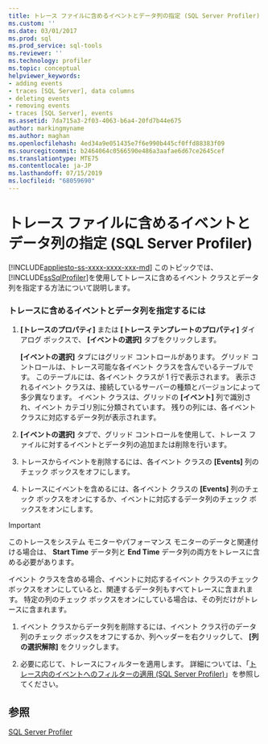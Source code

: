 ```yaml
---
title: トレース ファイルに含めるイベントとデータ列の指定 (SQL Server Profiler) | Microsoft Docs
ms.custom: ''
ms.date: 03/01/2017
ms.prod: sql
ms.prod_service: sql-tools
ms.reviewer: ''
ms.technology: profiler
ms.topic: conceptual
helpviewer_keywords:
- adding events
- traces [SQL Server], data columns
- deleting events
- removing events
- traces [SQL Server], events
ms.assetid: 7da715a3-2f03-4063-b6a4-20fd7b44e675
author: markingmyname
ms.author: maghan
ms.openlocfilehash: 4ed34a9e051435e7f6e990b445cf0ffd88383f09
ms.sourcegitcommit: b2464064c0566590e486a3aafae6d67ce2645cef
ms.translationtype: MTE75
ms.contentlocale: ja-JP
ms.lasthandoff: 07/15/2019
ms.locfileid: "68059690"
---
```

# <a name="specify-events-and-data-columns-for-a-trace-file-sql-server-profiler"></a>トレース ファイルに含めるイベントとデータ列の指定 (SQL Server Profiler)
[!INCLUDE[appliesto-ss-xxxx-xxxx-xxx-md](../../includes/appliesto-ss-xxxx-xxxx-xxx-md.md)]
  このトピックでは、 [!INCLUDE[ssSqlProfiler](../../includes/sssqlprofiler-md.md)]を使用してトレースに含めるイベント クラスとデータ列を指定する方法について説明します。  
  
### <a name="to-specify-events-and-data-columns-for-a-trace"></a>トレースに含めるイベントとデータ列を指定するには  
  
1.  **[トレースのプロパティ]** または **[トレース テンプレートのプロパティ]** ダイアログ ボックスで、 **[イベントの選択]** タブをクリックします。  
  
     **[イベントの選択]** タブにはグリッド コントロールがあります。 グリッド コントロールは、トレース可能な各イベント クラスを含んでいるテーブルです。 このテーブルには、各イベント クラスが 1 行で表示されます。 表示されるイベント クラスは、接続しているサーバーの種類とバージョンによって多少異なります。 イベント クラスは、グリッドの **[イベント]** 列で識別され、イベント カテゴリ別に分類されています。 残りの列には、各イベント クラスに対応するデータ列が表示されます。  
  
2.  **[イベントの選択]** タブで、グリッド コントロールを使用して、トレース ファイルに対するイベントとデータ列の追加または削除を行います。  
  
3.  トレースからイベントを削除するには、各イベント クラスの **[Events]** 列のチェック ボックスをオフにします。  
  
4.  トレースにイベントを含めるには、各イベント クラスの **[Events]** 列のチェック ボックスをオンにするか、イベントに対応するデータ列のチェック ボックスをオンにします。  
  
> [!IMPORTANT]  
>  このトレースをシステム モニターやパフォーマンス モニターのデータと関連付ける場合は、 **Start Time** データ列と **End Time** データ列の両方をトレースに含める必要があります。  
  
 イベント クラスを含める場合、イベントに対応するイベント クラスのチェック ボックスをオンにしていると、関連するデータ列もすべてトレースに含まれます。 特定の列のチェック ボックスをオンにしている場合は、その列だけがトレースに含まれます。  
  
1.  イベント クラスからデータ列を削除するには、イベント クラス行のデータ列のチェック ボックスをオフにするか、列ヘッダーを右クリックして、 **[列の選択解除]** をクリックします。  
  
2.  必要に応じて、トレースにフィルターを適用します。 詳細については、「[トレース内のイベントへのフィルターの適用 &#40;SQL Server Profiler&#41;](../../tools/sql-server-profiler/filter-events-in-a-trace-sql-server-profiler.md)」を参照してください。  
  
## <a name="see-also"></a>参照  
 [SQL Server Profiler](../../tools/sql-server-profiler/sql-server-profiler.md)  
  
  

